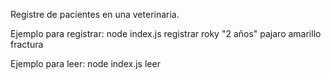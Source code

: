 Registre de pacientes en una veterinaria.

Ejemplo para registrar:
node index.js registrar roky "2 años" pajaro amarillo fractura

Ejemplo para leer:
node index.js leer 
